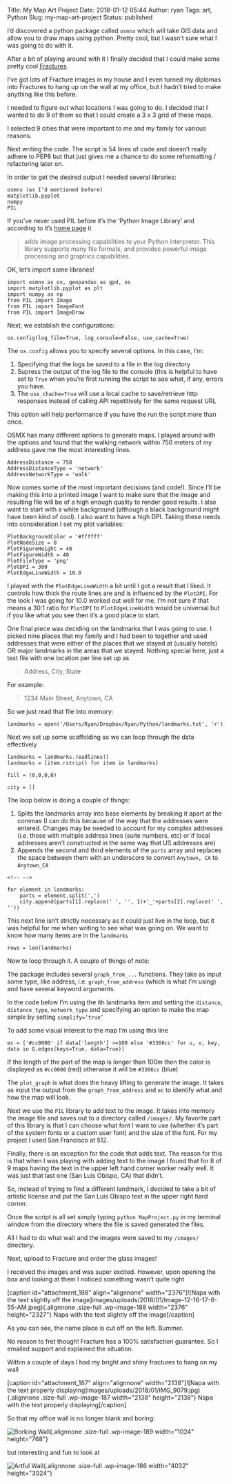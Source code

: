 Title: My Map Art Project
Date: 2018-01-12 05:44
Author: ryan
Tags: art, Python
Slug: my-map-art-project
Status: published

I’d discovered a python package called `osmnx` which will take GIS data and allow you to draw maps using python. Pretty cool, but I wasn’t sure what I was going to do with it.

After a bit of playing around with it I finally decided that I could make some pretty cool [Fractures](https://www.fractureme.com "Fracture").

I’ve got lots of Fracture images in my house and I even turned my diplomas into Fractures to hang up on the wall at my office, but I hadn’t tried to make anything like this before.

I needed to figure out what locations I was going to do. I decided that I wanted to do 9 of them so that I could create a 3 x 3 grid of these maps.

I selected 9 cities that were important to me and my family for various reasons.

Next writing the code. The script is 54 lines of code and doesn’t really adhere to PEP8 but that just gives me a chance to do some reformatting / refactoring later on.

In order to get the desired output I needed several libraries:

    osmnx (as I’d mentioned before)
    matplotlib.pyplot
    numpy
    PIL

If you’ve never used PIL before it’s the ‘Python Image Library’ and according to it’s [home page](http://www.pythonware.com/products/pil/ "Python Image Library Home Page") it

> adds image processing capabilities to your Python interpreter. This library supports many file formats, and provides powerful image processing and graphics capabilities.

OK, let’s import some libraries!

    import osmnx as ox, geopandas as gpd, os
    import matplotlib.pyplot as plt
    import numpy as np
    from PIL import Image
    from PIL import ImageFont
    from PIL import ImageDraw

Next, we establish the configurations:

    ox.config(log_file=True, log_console=False, use_cache=True)

The `ox.config` allows you to specify several options. In this case, I’m:

1.  Specifying that the logs be saved to a file in the log directory
2.  Supress the output of the log file to the console (this is helpful to have set to `True` when you’re first running the script to see what, if any, errors you have.
3.  The `use_chache=True` will use a local cache to save/retrieve http responses instead of calling API repetitively for the same request URL

This option will help performance if you have the run the script more than once.

OSMX has many different options to generate maps. I played around with the options and found that the walking network within 750 meters of my address gave me the most interesting lines.

    AddressDistance = 750
    AddressDistanceType = 'network'
    AddressNetworkType = 'walk'

Now comes some of the most important decisions (and code!). Since I’ll be making this into a printed image I want to make sure that the image and resulting file will be of a high enough quality to render good results. I also want to start with a white background (although a black background might have been kind of cool). I also want to have a high DPI. Taking these needs into consideration I set my plot variables:

    PlotBackgroundColor = '#ffffff'
    PlotNodeSize = 0
    PlotFigureHeight = 40
    PlotFigureWidth = 40
    PlotFileType = 'png'
    PlotDPI = 300
    PlotEdgeLineWidth = 10.0

I played with the `PlotEdgeLineWidth` a bit until I got a result that I liked. It controls how thick the route lines are and is influenced by the `PlotDPI`. For the look I was going for 10.0 worked out well for me. I’m not sure if that means a 30:1 ratio for `PlotDPI` to `PlotEdgeLineWidth` would be universal but if you like what you see then it’s a good place to start.

One final piece was deciding on the landmarks that I was going to use. I picked nine places that my family and I had been to together and used addresses that were either of the places that we stayed at (usually hotels) OR major landmarks in the areas that we stayed. Nothing special here, just a text file with one location per line set up as

> Address, City, State

For example:

> 1234 Main Street, Anytown, CA

So we just read that file into memory:

    landmarks = open('/Users/Ryan/Dropbox/Ryan/Python/landmarks.txt', 'r')

Next we set up some scaffolding so we can loop through the data effectively

    landmarks = landmarks.readlines()
    landmarks = [item.rstrip() for item in landmarks]

    fill = (0,0,0,0)

    city = []

The loop below is doing a couple of things:

1.  Splits the landmarks array into base elements by breaking it apart at the commas (I can do this because of the way that the addresses were entered. Changes may be needed to account for my complex addresses (i.e. those with multiple address lines (suite numbers, etc) or if local addresses aren’t constructed in the same way that US addresses are)
2.  Appends the second and third elements of the `parts` array and replaces the space between them with an underscore to convert `Anytown, CA` to `Anytown_CA`

```{=html}
<!-- -->
```
    for element in landmarks:
        parts = element.split(',')
        city.append(parts[1].replace(' ', '', 1)+'_'+parts[2].replace(' ', ''))

This next line isn’t strictly necessary as it could just live in the loop, but it was helpful for me when writing to see what was going on. We want to know how many items are in the `landmarks`

    rows = len(landmarks)

Now to loop through it. A couple of things of note:

The package includes several `graph_from_...` functions. They take as input some type, like address, i.e. `graph_from_address` (which is what I’m using) and have several keyword arguments.

In the code below I’m using the ith landmarks item and setting the `distance`, `distance_type`, `network_type` and specifying an option to make the map simple by setting `simplify=‘true’`

To add some visual interest to the map I’m using this line

    ec = ['#cc0000' if data['length'] >=100 else '#3366cc' for u, v, key, data in G.edges(keys=True, data=True)]

If the length of the part of the map is longer than 100m then the color is displayed as `#cc0000` (red) otherwise it will be `#3366cc` (blue)

The `plot_graph` is what does the heavy lifting to generate the image. It takes as input the output from the `graph_from_address` and `ec` to identify what and how the map will look.

Next we use the `PIL` library to add text to the image. It takes into memory the image file and saves out to a directory called `/images/`. My favorite part of this library is that I can choose what font I want to use (whether it’s part of the system fonts or a custom user font) and the size of the font. For my project I used San Francisco at 512.

Finally, there is an exception for the code that adds text. The reason for this is that when I was playing with adding text to the image I found that for 8 of 9 maps having the text in the upper left hand corner worker really well. It was just that last one (San Luis Obispo, CA) that didn’t.

So, instead of trying to find a different landmark, I decided to take a bit of artistic license and put the San Luis Obispo text in the upper right hard corner.

Once the script is all set simply typing `python MapProject.py` in my terminal window from the directory where the file is saved generated the files.

All I had to do what wait and the images were saved to my `/images/` directory.

Next, upload to Fracture and order the glass images!

I received the images and was super excited. However, upon opening the box and looking at them I noticed something wasn’t quite right

\[caption id="attachment_188" align="alignnone" width="2376"\]![Napa with the text slightly off the image]images/uploads/2018/01/Image-12-16-17-6-55-AM.jpeg){.alignnone .size-full .wp-image-188 width="2376" height="2327"} Napa with the text slightly off the image\[/caption\]

As you can see, the name place is cut off on the left. Bummer.

No reason to fret though! Fracture has a 100% satisfaction guarantee. So I emailed support and explained the situation.

Within a couple of days I had my bright and shiny fractures to hang on my wall

\[caption id="attachment_187" align="alignnone" width="2138"\]![Napa with the text properly displaying]images/uploads/2018/01/IMG_9079.jpg){.alignnone .size-full .wp-image-187 width="2138" height="2138"} Napa with the text properly displaying\[/caption\]

So that my office wall is no longer blank and boring:

![Borking Wall](/images/uploads/2018/01/UNADJUSTEDNONRAW_thumb_380b.jpg){.alignnone .size-full .wp-image-189 width="1024" height="768"}

but interesting and fun to look at

![Artful Wall](/images/uploads/2018/01/IMG_9156.jpg){.alignnone .size-full .wp-image-186 width="4032" height="3024"}
